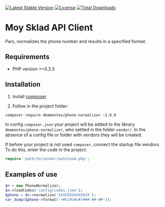 [![Latest Stable Version](https://poser.pugx.org/dmamontov/ms-restapi/v/stable.svg)](https://packagist.org/packages/dmamontov/ms-restapi)
[![License](https://poser.pugx.org/dmamontov/ms-restapi/license.svg)](https://packagist.org/packages/dmamontov/ms-restapi)
[![Total Downloads](https://poser.pugx.org/dmamontov/ms-restapi/downloads.svg)](https://packagist.org/packages/dmamontov/ms-restapi)

Moy Sklad API Client
====================

Pars, normalizes the phone number and results in a specified format.

## Requirements
* PHP version >=5.3.3

## Installation

1) Install [composer](https://getcomposer.org/download/)

2) Follow in the project folder:
```bash
composer require dmamontov/phone-normalizer ~1.0.0
```

In config `composer.json` your project will be added to the library `dmamontov/phone-normalizer`, who settled in the folder `vendor/`. In the absence of a config file or folder with vendors they will be created.

If before your project is not used `composer`, connect the startup file vendors. To do this, enter the code in the project:
```php
require 'path/to/vendor/autoload.php';
```

## Examples of use

``` php
$n = new PhoneNormalizer;
$n->loadCodes('config/codes.json');
$phone = $n->normalize('XXXXXXXXXXXXXX');
var_dump($phone->format('+#CC#(#c#)###-##-##'));
```

